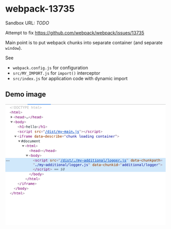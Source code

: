 # webpack-13735

Sandbox URL: *TODO*

Attempt to fix <https://github.com/webpack/webpack/issues/13735>

Main point is to put webpack chunks into separate container (and separate `window`).

See

* `webpack.config.js` for configuration
* `src/MY_IMPORT.js` for `import()` interceptor
* `src/index.js` for application code with dynamic import

## Demo image

![Img](./assets/Screenshot%202021-07-07%20at%2000.56.59.png)

